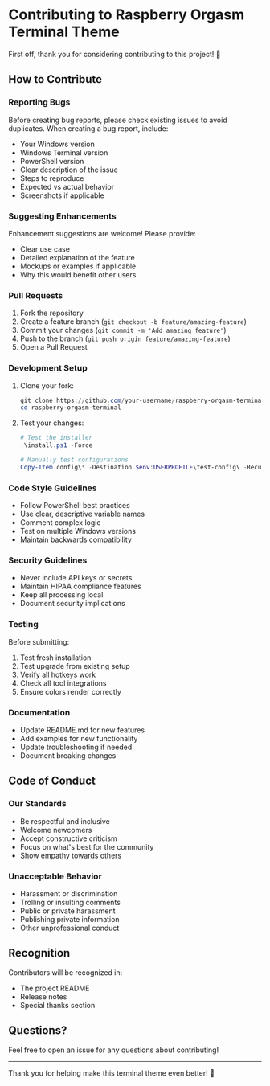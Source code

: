 # Contributing to Raspberry Orgasm Terminal Theme

First off, thank you for considering contributing to this project! 🍓

## How to Contribute

### Reporting Bugs

Before creating bug reports, please check existing issues to avoid duplicates. When creating a bug report, include:

- Your Windows version
- Windows Terminal version
- PowerShell version
- Clear description of the issue
- Steps to reproduce
- Expected vs actual behavior
- Screenshots if applicable

### Suggesting Enhancements

Enhancement suggestions are welcome! Please provide:

- Clear use case
- Detailed explanation of the feature
- Mockups or examples if applicable
- Why this would benefit other users

### Pull Requests

1. Fork the repository
2. Create a feature branch (`git checkout -b feature/amazing-feature`)
3. Commit your changes (`git commit -m 'Add amazing feature'`)
4. Push to the branch (`git push origin feature/amazing-feature`)
5. Open a Pull Request

### Development Setup

1. Clone your fork:
   ```powershell
   git clone https://github.com/your-username/raspberry-orgasm-terminal.git
   cd raspberry-orgasm-terminal
   ```

2. Test your changes:
   ```powershell
   # Test the installer
   .\install.ps1 -Force
   
   # Manually test configurations
   Copy-Item config\* -Destination $env:USERPROFILE\test-config\ -Recurse
   ```

### Code Style Guidelines

- Follow PowerShell best practices
- Use clear, descriptive variable names
- Comment complex logic
- Test on multiple Windows versions
- Maintain backwards compatibility

### Security Guidelines

- Never include API keys or secrets
- Maintain HIPAA compliance features
- Keep all processing local
- Document security implications

### Testing

Before submitting:

1. Test fresh installation
2. Test upgrade from existing setup
3. Verify all hotkeys work
4. Check all tool integrations
5. Ensure colors render correctly

### Documentation

- Update README.md for new features
- Add examples for new functionality
- Update troubleshooting if needed
- Document breaking changes

## Code of Conduct

### Our Standards

- Be respectful and inclusive
- Welcome newcomers
- Accept constructive criticism
- Focus on what's best for the community
- Show empathy towards others

### Unacceptable Behavior

- Harassment or discrimination
- Trolling or insulting comments
- Public or private harassment
- Publishing private information
- Other unprofessional conduct

## Recognition

Contributors will be recognized in:
- The project README
- Release notes
- Special thanks section

## Questions?

Feel free to open an issue for any questions about contributing!

---

Thank you for helping make this terminal theme even better! 🚀